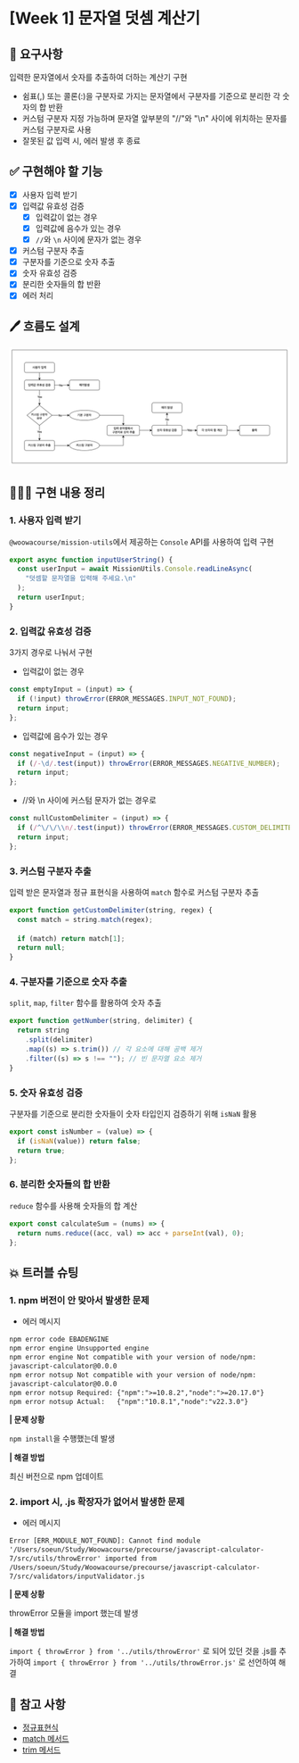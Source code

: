 # [Week 1] 문자열 덧셈 계산기

## 📍 요구사항

입력한 문자열에서 숫자를 추출하여 더하는 계산기 구현

- 쉼표(,) 또는 콜론(:)을 구분자로 가지는 문자열에서 구분자를 기준으로 분리한 각 숫자의 합 반환
- 커스텀 구분자 지정 가능하며 문자열 앞부분의 "//"와 "\n" 사이에 위치하는 문자를 커스텀 구분자로 사용
- 잘못된 값 입력 시, 에러 발생 후 종료

## ✅ 구현해야 할 기능

- [x] 사용자 입력 받기
- [x] 입력값 유효성 검증
  - [x] 입력값이 없는 경우
  - [x] 입력값에 음수가 있는 경우
  - [x] `//`와 `\n` 사이에 문자가 없는 경우
- [x] 커스텀 구분자 추출
- [x] 구분자를 기준으로 숫자 추출
- [x] 숫자 유효성 검증
- [x] 분리한 숫자들의 합 반환
- [x] 에러 처리

## 🖊️ 흐름도 설계

![흐름도](flowchart.png)

## 👩🏻‍💻 구현 내용 정리

### 1. 사용자 입력 받기

`@woowacourse/mission-utils`에서 제공하는 `Console` API를 사용하여 입력 구현

```js
export async function inputUserString() {
  const userInput = await MissionUtils.Console.readLineAsync(
    "덧셈할 문자열을 입력해 주세요.\n"
  );
  return userInput;
}
```

### 2. 입력값 유효성 검증

3가지 경우로 나눠서 구현

- 입력값이 없는 경우

```js
const emptyInput = (input) => {
  if (!input) throwError(ERROR_MESSAGES.INPUT_NOT_FOUND);
  return input;
};
```

- 입력값에 음수가 있는 경우

```js
const negativeInput = (input) => {
  if (/-\d/.test(input)) throwError(ERROR_MESSAGES.NEGATIVE_NUMBER);
  return input;
};
```

- //와 \n 사이에 커스텀 문자가 없는 경우로

```js
const nullCustomDelimiter = (input) => {
  if (/^\/\/\\n/.test(input)) throwError(ERROR_MESSAGES.CUSTOM_DELIMITER_NULL);
  return input;
};
```

### 3. 커스텀 구분자 추출

입력 받은 문자열과 정규 표현식을 사용하여 `match` 함수로 커스텀 구분자 추출

```js
export function getCustomDelimiter(string, regex) {
  const match = string.match(regex);

  if (match) return match[1];
  return null;
}
```

### 4. 구분자를 기준으로 숫자 추출

`split`, `map`, `filter` 함수를 활용하여 숫자 추출

```js
export function getNumber(string, delimiter) {
  return string
    .split(delimiter)
    .map((s) => s.trim()) // 각 요소에 대해 공백 제거
    .filter((s) => s !== ""); // 빈 문자열 요소 제거
}
```

### 5. 숫자 유효성 검증

구분자를 기준으로 분리한 숫자들이 숫자 타입인지 검증하기 위해 `isNaN` 활용

```js
export const isNumber = (value) => {
  if (isNaN(value)) return false;
  return true;
};
```

### 6. 분리한 숫자들의 합 반환

`reduce` 함수를 사용해 숫자들의 합 계산

```js
export const calculateSum = (nums) => {
  return nums.reduce((acc, val) => acc + parseInt(val), 0);
};
```

## 💥 트러블 슈팅

### 1. npm 버전이 안 맞아서 발생한 문제

- 에러 메시지

```
npm error code EBADENGINE
npm error engine Unsupported engine
npm error engine Not compatible with your version of node/npm: javascript-calculator@0.0.0
npm error notsup Not compatible with your version of node/npm: javascript-calculator@0.0.0
npm error notsup Required: {"npm":">=10.8.2","node":">=20.17.0"}
npm error notsup Actual:   {"npm":"10.8.1","node":"v22.3.0"}
```

**| 문제 상황**

`npm install`을 수행했는데 발생

**| 해결 방법**

최신 버전으로 npm 업데이트

### 2. import 시, .js 확장자가 없어서 발생한 문제

- 에러 메시지

```
Error [ERR_MODULE_NOT_FOUND]: Cannot find module '/Users/soeun/Study/Woowacourse/precourse/javascript-calculator-7/src/utils/throwError' imported from /Users/soeun/Study/Woowacourse/precourse/javascript-calculator-7/src/validators/inputValidator.js
```

**| 문제 상황**

throwError 모듈을 import 했는데 발생

**| 해결 방법**

`import { throwError } from '../utils/throwError'` 로 되어 있던 것을 .js를 추가하여 `import { throwError } from '../utils/throwError.js'` 로 선언하여 해결

## 📖 참고 사항

- [정규표현식](https://velog.io/@ino5/%EC%9E%90%EB%B0%94%EC%8A%A4%ED%81%AC%EB%A6%BD%ED%8A%B8-%EC%A0%95%EA%B7%9C%ED%91%9C%ED%98%84%EC%8B%9D%EC%9C%BC%EB%A1%9C-%EB%AC%B8%EC%9E%90%EC%97%B4%EC%9D%B4-%ED%8A%B9%EC%A0%95-%ED%8C%A8%ED%84%B4-%EB%A7%8C%EC%A1%B1%ED%95%98%EB%8A%94%EC%A7%80-%ED%99%95%EC%9D%B8%ED%95%98%EA%B8%B0)
- [match 메서드](https://developer.mozilla.org/ko/docs/Web/JavaScript/Reference/Global_Objects/String/match)
- [trim 메서드](https://developer.mozilla.org/ko/docs/Web/JavaScript/Reference/Global_Objects/String/trim)
